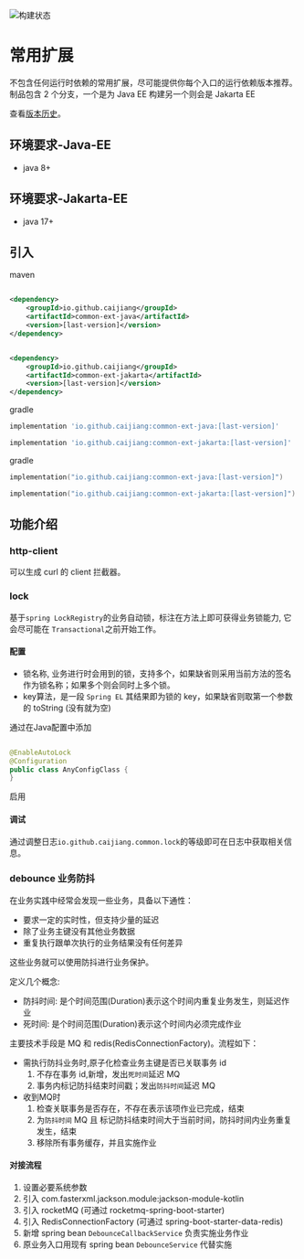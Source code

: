 ![构建状态](https://github.com/caijiang/common-ext/actions/workflows/main.yaml/badge.svg)

# 常用扩展

不包含任何运行时依赖的常用扩展，尽可能提供你每个入口的运行依赖版本推荐。
制品包含 2 个分支，一个是为 Java EE 构建另一个则会是 Jakarta EE

查看[版本历史](https://github.com/caijiang/common-ext/releases)。

## 环境要求-Java-EE

- java 8+

## 环境要求-Jakarta-EE

- java 17+

## 引入

maven

```xml

<dependency>
    <groupId>io.github.caijiang</groupId>
    <artifactId>common-ext-java</artifactId>
    <version>[last-version]</version>
</dependency>
```

```xml

<dependency>
    <groupId>io.github.caijiang</groupId>
    <artifactId>common-ext-jakarta</artifactId>
    <version>[last-version]</version>
</dependency>
```

gradle

```groovy
implementation 'io.github.caijiang:common-ext-java:[last-version]'
```

```groovy
implementation 'io.github.caijiang:common-ext-jakarta:[last-version]'
```

gradle

```kotlin
implementation("io.github.caijiang:common-ext-java:[last-version]")
```

```kotlin
implementation("io.github.caijiang:common-ext-jakarta:[last-version]")
```

## 功能介绍

### http-client

可以生成 curl 的 client 拦截器。

### lock

基于`spring LockRegistry`的业务自动锁，标注在方法上即可获得业务锁能力, 它会尽可能在 `Transactional`之前开始工作。

#### 配置

- 锁名称, 业务进行时会用到的锁，支持多个，如果缺省则采用当前方法的签名作为锁名称；如果多个则会同时上多个锁。
- key算法，是一段 `Spring EL` 其结果即为锁的 key，如果缺省则取第一个参数的 toString (没有就为空)

通过在Java配置中添加

```java

@EnableAutoLock
@Configuration
public class AnyConfigClass {
}
````

启用

#### 调试

通过调整日志`io.github.caijiang.common.lock`的等级即可在日志中获取相关信息。

### debounce 业务防抖

在业务实践中经常会发现一些业务，具备以下通性：

- 要求一定的实时性，但支持少量的延迟
- 除了业务主键没有其他业务数据
- 重复执行跟单次执行的业务结果没有任何差异

这些业务就可以使用防抖进行业务保护。

定义几个概念:

- 防抖时间: 是个时间范围(Duration)表示这个时间内重复业务发生，则延迟作业
- 死时间: 是个时间范围(Duration)表示这个时间内必须完成作业

主要技术手段是 MQ 和 redis(RedisConnectionFactory)。流程如下：

- 需执行防抖业务时,原子化检查业务主键是否已关联事务 id
  1. 不存在事务 id,新增，发出`死时间`延迟 MQ
  2. 事务内标记防抖结束时间戳；发出`防抖时间`延迟 MQ
- 收到MQ时
  1. 检查关联事务是否存在，不存在表示该项作业已完成，结束
  2. 为`防抖时间` MQ 且 标记防抖结束时间大于当前时间，防抖时间内业务重复发生，结束
  3. 移除所有事务缓存，并且实施作业

#### 对接流程

1. 设置必要系统参数
2. 引入 com.fasterxml.jackson.module:jackson-module-kotlin
3. 引入 rocketMQ (可通过 rocketmq-spring-boot-starter)
4. 引入 RedisConnectionFactory (可通过 spring-boot-starter-data-redis)
5. 新增 spring bean `DebounceCallbackService` 负责实施业务作业
6. 原业务入口用现有 spring bean `DebounceService` 代替实施